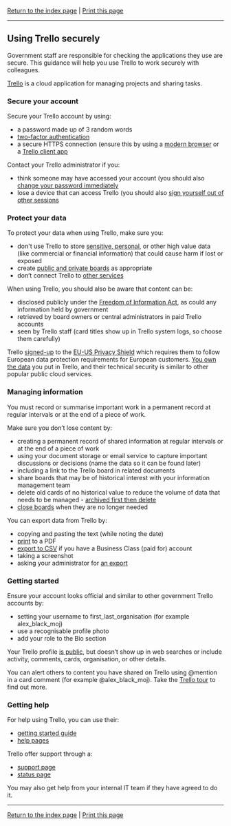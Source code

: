 [Return to the index page](/using-cloud/help-for-end-users/) | [Print this page](https://gitprint.com/cheyrou23/using-cloud/blob/master/help-for-end-users/Trello/Using-Trello-securely.md)

***

## Using Trello securely

Government staff are responsible for checking the applications they use are secure. This guidance will help you use Trello to work securely with colleagues.

[Trello](https://trello.com/) is a cloud application for managing projects and sharing tasks.

### Secure your account

Secure your Trello account by using:

* a password made up of 3 random words
* [two-factor authentication](http://help.trello.com/article/993-enabling-two-factor-authentication-for-your-trello-account)
* a secure HTTPS connection (ensure this by using a [modern browser](https://whatbrowser.org/) or a [Trello client app](https://trello.com/platforms)

Contact your Trello administrator if you:

* think someone may have accessed your account (you should also [change your password immediately](https://trello.com/forgot?user=)
* lose a device that can access Trello (you should also [sign yourself out of other sessions](http://help.trello.com/article/766-logging-out-of-trello)

### Protect your data

To protect your data when using Trello, make sure you:

* don't use Trello to store [sensitive, personal](https://ico.org.uk/for-organisations/guide-to-data-protection/key-definitions/), or other high value data (like commercial or financial information) that could cause harm if lost or exposed
* create [public and private boards](http://help.trello.com/article/789-changing-the-visibility-of-a-board-to-public-private-or-team) as appropriate
* don’t connect Trello to [other services](https://trello.com/integrations)

When using Trello, you should also be aware that content can be:

* disclosed publicly under the [Freedom of Information Act](https://ico.org.uk/for-organisations/guide-to-freedom-of-information/what-is-the-foi-act/), as could any information held by government
* retrieved by board owners or central administrators in paid Trello accounts
* seen by Trello staff (card titles show up in Trello system logs, so choose them carefully)

Trello [signed-up](https://www.privacyshield.gov/participant?id=a2zt0000000TOWpAAO) to the [EU-US Privacy Shield](https://www.privacyshield.gov/welcome) which requires them to follow European data protection requirements for European customers. [You own the data](https://trello.com/privacy) you put in Trello, and their technical security is similar to other popular public cloud services.

### Managing information

You must record or summarise important work in a permanent record at regular intervals or at the end of a piece of work.

Make sure you don’t lose content by:

* creating a permanent record of shared information at regular intervals or at the end of a piece of work
* using your document storage or email service to capture important discussions or decisions (name the data so it can be found later)
* including a link to the Trello board in related documents
* share boards that may be of historical interest with your information management team
* delete old cards of no historical value to reduce the volume of data that needs to be managed - [archived first then delete](http://help.trello.com/customer/portal/articles/935742-archiving-and-deleting-cards)
* [close boards](http://help.trello.com/article/801-deleting-a-board) when they are no longer needed

You can export data from Trello by:

* copying and pasting the text (while noting the date)
* [print](http://help.trello.com/article/812-printing-in-trello) to a PDF
* [export to CSV](http://help.trello.com/article/747-exporting-data-from-trello-1) if you have a Business Class (paid for) account
* taking a screenshot
* asking your administrator for [an export](http://help.trello.com/article/747-exporting-data-from-trello-1)

### Getting started 
Ensure your account looks official and similar to other government Trello accounts by:

* setting your username to first_last_organisation (for example alex_black_moj)
* use a recognisable profile photo
* add your role to the Bio section

Your Trello profile [is public](https://trello.com/nick_woodcraft_gds), but doesn’t show up in web searches or include activity, comments, cards, organisation, or other details.

You can alert others to content you have shared on Trello using @mention in a card comment (for example @alex_black_moj). Take the [Trello tour](https://trello.com/tour) to find out more.

### Getting help
For help using Trello, you can use their:
 
* [getting started guide](https://trello.com/guide)
* [help pages](http://help.trello.com/)

Trello offer support through a:
 
* [support page](https://trello.com/contact)  
* [status page](http://www.trellostatus.com/)
 
You may also get help from your internal IT team if they have agreed to do it.

***

[Return to the index page](/using-cloud/help-for-end-users/) | [Print this page](https://gitprint.com/cheyrou23/using-cloud/blob/master/help-for-end-users/Trello/Using-Trello-securely.md)
